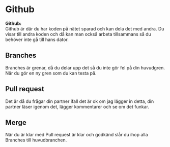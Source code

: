 # Github

**Github:**  
Github är där du har koden på nätet sparad och kan dela det med andra. Du visar till andra koden och då kan man också arbeta tillsammans så du behöver inte gå till hans dator.

## Branches
Branches är grenar, då du delar upp det så du inte gör fel på din huvudgren. När du gör en ny gren som du kan testa på.

## Pull request
Det är då du frågar din partner ifall det är ok om jag lägger in detta, din partner läser igenom det, lägger kommentarer och se om det funkar.

## Merge
När du är klar med Pull request är klar och godkänd slår du ihop alla Branches till huvudbranchen.
